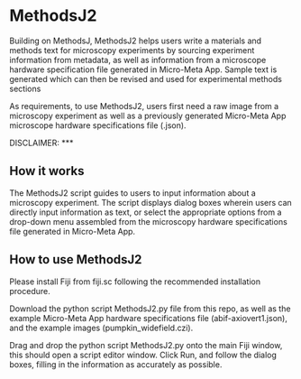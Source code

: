 # MethodsJ2
Building on MethodsJ, MethodsJ2 helps users write a materials and methods text for microscopy experiments by sourcing experiment information from metadata, as well as information from a microscope hardware specification file generated in Micro-Meta App. Sample text is generated which can then be revised and used for experimental methods sections

As requirements, to use MethodsJ2, users first need a raw image from a microscopy experiment as well as a previously generated Micro-Meta App microscope hardware specifications file (.json). 

DISCLAIMER: ***

## How it works
The MethodsJ2 script guides to users to input information about a microscopy experiment. The script displays dialog boxes wherein users can directly input information as text, or select the appropriate options from a drop-down menu assembled from the microscopy hardware specifications file generated in Micro-Meta App. 

## How to use MethodsJ2
Please install Fiji from fiji.sc following the recommended installation procedure.

Download the python script MethodsJ2.py file from this repo, as well as the example Micro-Meta App hardware specifications file (abif-axiovert1.json), and the example images (pumpkin_widefield.czi).

Drag and drop the python script MethodsJ2.py onto the main Fiji window, this should open a script editor window. Click Run, and follow the dialog boxes, filling in the information as accurately as possible.


